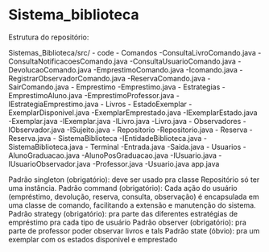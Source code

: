 # Sistema_biblioteca

Estrutura do repositório:

Sistemas_Biblioteca/src/
    - code
        - Comandos
            -ConsultaLivroComando.java
            -ConsultaNotificacoesComando.java
            -ConsultaUsuarioComando.java
            -DevolucaoComando.java
            -EmprestimoComando.java
            -Icomando.java
            -RegistrarObservadorComando.java
            -ReservaComando.java
            -SairComando.java
        - Emprestimo
            -Emprestimo.java
            - Estrategias
                -EmprestimoAluno.java
                -EmprestimoProfessor.java
                -IEstrategiaEmprestimo.java
        - Livros
            - EstadoExemplar
                -ExemplarDisponivel.java
                -ExemplarEmprestado.java
                -IExemplarEstado.java
            -Exemplar.java
            -IExemplar.java
            -ILivro.java
            -Livro.java
        - Observadores
            -IObservador.java
            -ISujeito.java
        - Repositorio
            -Repositorio.java
        - Reserva
            -Reserva.java
        - SistemaBiblioteca
            -IEntidadeBiblioteca.java
            -SistemaBiblioteca.java
        - Terminal
            -Entrada.java
            -Saida.java
        - Usuarios
            -AlunoGraduacao.java
            -AlunoPosGraduacao.java
            -IUsuario.java
            -IUsuarioObservador.java
            -Professor.java
            -Usuario.java
        app.java

Padrão singleton (obrigatório): deve ser usado pra classe Repositório só ter uma instância.
Padrão command (obrigatório): Cada ação do usuário (empréstimo, devolução, reserva, consulta, observação) é encapsulada em uma classe de comando, facilitando a extensão e manutenção do sistema.
Padrão strategy (obrigatório): pra parte das diferentes estratégias de empréstimo pra cada tipo de usuário
Padrão observer (obrigatório): pra parte de professor poder observar livros e tals
Padrão state (óbvio): pra um exemplar com os estados disponivel e emprestado
